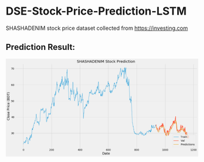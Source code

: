 # DSE-Stock-Price-Prediction-LSTM
SHASHADENIM stock price dataset collected from https://investing.com

## Prediction Result:
![alt text](https://raw.githubusercontent.com/mubin986/DSE-Stock-Price-Prediction-LSTM/master/predictions.png)
